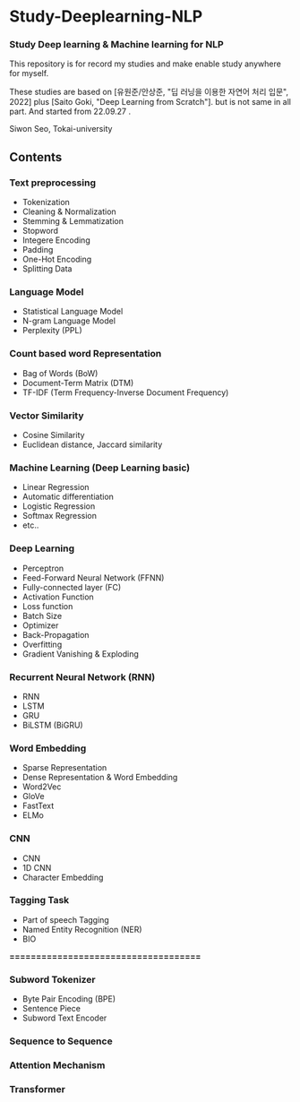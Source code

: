 # Study-Deeplearning-NLP
### Study Deep learning &amp; Machine learning for NLP

This repository is for record my studies and make enable study anywhere for myself.      
   
These studies are based on [유원준/안상준, "딥 러닝을 이용한 자연어 처리 입문", 2022] plus [Saito Goki, "Deep Learning from Scratch"]. but is not same in all part.
And started from 22.09.27 .
   
Siwon Seo, Tokai-university

## Contents
### Text preprocessing
 - Tokenization
 - Cleaning & Normalization
 - Stemming & Lemmatization
 - Stopword
 - Integere Encoding
 - Padding
 - One-Hot Encoding
 - Splitting Data

### Language Model
 - Statistical Language Model
 - N-gram Language Model
 - Perplexity (PPL)

### Count based word Representation
 - Bag of Words (BoW)
 - Document-Term Matrix (DTM)
 - TF-IDF (Term Frequency-Inverse Document Frequency)

### Vector Similarity
 - Cosine Similarity
 - Euclidean distance, Jaccard similarity

### Machine Learning (Deep Learning basic)
 - Linear Regression
 - Automatic differentiation
 - Logistic Regression
 - Softmax Regression
 - etc..

### Deep Learning
 - Perceptron
 - Feed-Forward Neural Network (FFNN)
 - Fully-connected layer (FC)
 - Activation Function
 - Loss function
 - Batch Size
 - Optimizer
 - Back-Propagation
 - Overfitting
 - Gradient Vanishing & Exploding

### Recurrent Neural Network (RNN)
 - RNN
 - LSTM
 - GRU
 - BiLSTM (BiGRU)

### Word Embedding
 - Sparse Representation
 - Dense Representation & Word Embedding
 - Word2Vec
 - GloVe
 - FastText
 - ELMo

### CNN
 - CNN
 - 1D CNN
 - Character Embedding

### Tagging Task
 - Part of speech Tagging
 - Named Entity Recognition (NER)
 - BIO

__====================================__

### Subword Tokenizer
 - Byte Pair Encoding (BPE)
 - Sentence Piece
 - Subword Text Encoder

### Sequence to Sequence

### Attention Mechanism

### Transformer
